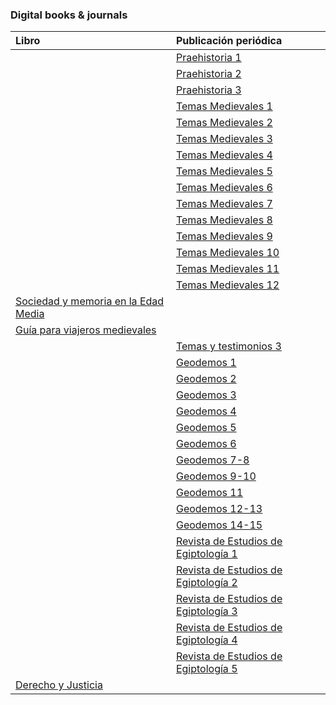 ### Digital books & journals

| Libro | Publicación periódica |
|:--|:-- | 
|  | [Praehistoria 1](https://bitbucket.org/digital_repository/imhicihu-digital-repository/downloads/Praehistoria_1.pdf)| 
| | [Praehistoria 2](https://bitbucket.org/digital_repository/imhicihu-digital-repository/downloads/Praehistoria_2.pdf) | 
| | [Praehistoria 3](https://bitbucket.org/digital_repository/imhicihu-digital-repository/downloads/Praehistoria_3.pdf) |  
| | [Temas Medievales 1](https://bitbucket.org/digital_repository/imhicihu-digital-repository/downloads/Temas%20Medievales%201%20150%20dpi.pdf) |  
| | [Temas Medievales 2 ](https://bitbucket.org/digital_repository/imhicihu-digital-repository/downloads/Temas%20Medievales%202%20150dpi.pdf)| 
| | [Temas Medievales 3](https://bitbucket.org/digital_repository/imhicihu-digital-repository/downloads/Temas%20Medievales%203%20150dpi.pdf) | 
| | [Temas Medievales 4](https://bitbucket.org/digital_repository/imhicihu-digital-repository/downloads/Temas%20Medievales%204%20150%20dpi.pdf) |  
| | [Temas Medievales 5](https://bitbucket.org/digital_repository/imhicihu-digital-repository/downloads/Temas%20Medievales%205%20150%20dpi.pdf) | 
| | [Temas Medievales 6](https://bitbucket.org/digital_repository/imhicihu-digital-repository/downloads/Temas%20Medievales%206%20150%20dpi.pdf) |  
| | [Temas Medievales 7](https://bitbucket.org/digital_repository/imhicihu-digital-repository/downloads/Temas%20Medievales%207%20150%20dpi.pdf) | 
| | [Temas Medievales 8](https://bitbucket.org/digital_repository/imhicihu-digital-repository/downloads/Temas%20Medievales%208%20150dpi.pdf) |
| | [Temas Medievales 9](https://bitbucket.org/digital_repository/imhicihu-digital-repository/downloads/Temas%20Medievales%209%20150%20dpi.pdf) |  
| | [Temas Medievales 10](https://bitbucket.org/digital_repository/imhicihu-digital-repository/downloads/Temas%20Medievales%2010%20150%20dpi.pdf) | 
| | [Temas Medievales 11](https://bitbucket.org/digital_repository/imhicihu-digital-repository/downloads/Temas%20Medievales%2011%20150%20dpi.pdf) |  
| | [Temas Medievales 12](https://bitbucket.org/digital_repository/imhicihu-digital-repository/downloads/TemasMedievales12%2072%20DPI.pdf) | 
| [Sociedad y memoria en la Edad Media](https://bitbucket.org/digital_repository/imhicihu-digital-repository/downloads/Sociedad%20y%20Memoria%20en%20la%20Edad%20Media.pdf) | |
| [Guía para viajeros medievales](https://bitbucket.org/digital_repository/imhicihu-digital-repository/downloads/Nilda%20Guglielmi%20-%20Gui%CC%81a%20para%20Viajeros%20Medievales.pdf) | |
| | [Temas y testimonios 3](https://bitbucket.org/digital_repository/imhicihu-digital-repository/downloads/Temas%20y%20Testimonios%203%20150%20dpi.pdf) |  
| | [Geodemos 1](https://bitbucket.org/digital_repository/imhicihu-digital-repository/downloads/geodemos%201%20150%20dpi.pdf) | 
| | [Geodemos 2](https://bitbucket.org/digital_repository/imhicihu-digital-repository/downloads/Geodemos%202%20150%20dpi.pdf) |  
| | [Geodemos 3](https://bitbucket.org/digital_repository/imhicihu-digital-repository/downloads/Geodemos%203%20150%20dpi.pdf) |  
| | [Geodemos 4](https://bitbucket.org/digital_repository/imhicihu-digital-repository/downloads/Geodemos%204%20150%20dpi.pdf) |  
| | [Geodemos 5](https://bitbucket.org/digital_repository/imhicihu-digital-repository/downloads/Geodemos%205%20150%20dpi.pdf) |  
| | [Geodemos 6](https://bitbucket.org/digital_repository/imhicihu-digital-repository/downloads/Geodemos%206%20150dpi.pdf) |  
| | [Geodemos 7-8](https://bitbucket.org/digital_repository/imhicihu-digital-repository/downloads/Geodemos%207-8%20150dpi.pdf) |  
| | [Geodemos 9-10](https://bitbucket.org/digital_repository/imhicihu-digital-repository/downloads/Geodemos%209-10%20150%20dpi.pdf) |  
| | [Geodemos 11](https://bitbucket.org/digital_repository/imhicihu-digital-repository/downloads/Geodemos%2011%20150%20dpi.pdf) |  
| | [Geodemos 12-13](https://bitbucket.org/digital_repository/imhicihu-digital-repository/downloads/geodemos%2012-13%20150%20dpi.pdf) |  
| | [Geodemos 14-15](https://bitbucket.org/digital_repository/imhicihu-digital-repository/downloads/Geodemos%2014-15%20150%20dpi.pdf) |  
| | [Revista de Estudios de Egiptología 1](https://bitbucket.org/digital_repository/imhicihu-digital-repository/downloads/Revista%20de%20Estudios%20de%20Egiptologi%CC%81a%201%20150%20dpi.pdf) |
| | [Revista de Estudios de Egiptología 2](https://bitbucket.org/digital_repository/imhicihu-digital-repository/downloads/Revista%20de%20Estudios%20de%20Egiptologi%CC%81a%202%20150%20dpi.pdf) |  
| | [Revista de Estudios de Egiptología 3](https://bitbucket.org/digital_repository/imhicihu-digital-repository/downloads/Revista%20de%20Estudios%20de%20Egiptologi%CC%81a%203%20150%20dpi.pdf) | 
|  | [Revista de Estudios de Egiptología 4](https://bitbucket.org/digital_repository/imhicihu-digital-repository/downloads/Revista%20de%20Estudios%20de%20Egiptologi%CC%81a%204%20150%20dpi.pdf) | 
|  | [Revista de Estudios de Egiptología 5](https://bitbucket.org/digital_repository/imhicihu-digital-repository/downloads/Revista%20de%20estudios%20de%20Egiptologi%CC%81a%205%20150%20dpi.pdf) | 
| [Derecho y Justicia](https://bitbucket.org/digital_repository/imhicihu-digital-repository/downloads/Derecho%20y%20Justicia.pdf)  | |